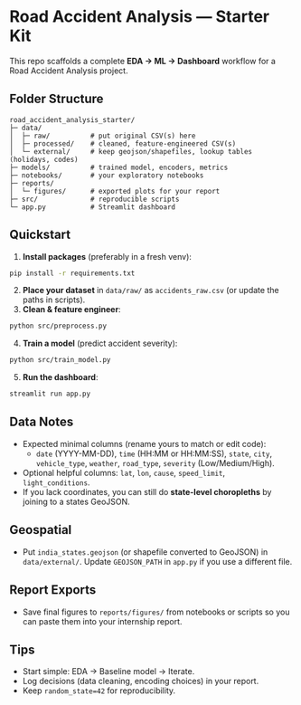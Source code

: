 # Road Accident Analysis — Starter Kit

This repo scaffolds a complete **EDA → ML → Dashboard** workflow for a Road Accident Analysis project.

## Folder Structure
```
road_accident_analysis_starter/
├─ data/
│  ├─ raw/          # put original CSV(s) here
│  ├─ processed/    # cleaned, feature-engineered CSV(s)
│  └─ external/     # keep geojson/shapefiles, lookup tables (holidays, codes)
├─ models/          # trained model, encoders, metrics
├─ notebooks/       # your exploratory notebooks
├─ reports/
│  └─ figures/      # exported plots for your report
├─ src/             # reproducible scripts
└─ app.py           # Streamlit dashboard
```

## Quickstart
1) **Install packages** (preferably in a fresh venv):
```bash
pip install -r requirements.txt
```
2) **Place your dataset** in `data/raw/` as `accidents_raw.csv` (or update the paths in scripts).
3) **Clean & feature engineer**:
```bash
python src/preprocess.py
```
4) **Train a model** (predict accident severity):
```bash
python src/train_model.py
```
5) **Run the dashboard**:
```bash
streamlit run app.py
```

## Data Notes
- Expected minimal columns (rename yours to match or edit code):  
  - `date` (YYYY-MM-DD), `time` (HH:MM or HH:MM:SS), `state`, `city`, `vehicle_type`, `weather`, `road_type`, `severity` (Low/Medium/High).
- Optional helpful columns: `lat`, `lon`, `cause`, `speed_limit`, `light_conditions`.
- If you lack coordinates, you can still do **state-level choropleths** by joining to a states GeoJSON.

## Geospatial
- Put `india_states.geojson` (or shapefile converted to GeoJSON) in `data/external/`. Update `GEOJSON_PATH` in `app.py` if you use a different file.

## Report Exports
- Save final figures to `reports/figures/` from notebooks or scripts so you can paste them into your internship report.

## Tips
- Start simple: EDA → Baseline model → Iterate.
- Log decisions (data cleaning, encoding choices) in your report.
- Keep `random_state=42` for reproducibility.
